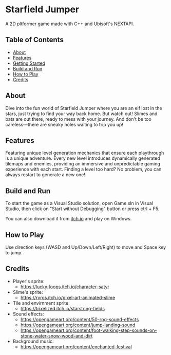 # Starfield Jumper

A 2D pltformer game made with C++ and Ubisoft's NEXTAPI.

## Table of Contents

- [About](#about)
- [Features](#features)
- [Getting Started](#getting-started)
- [Build and Run](#build-and-run)
- [How to Play](#how-to-play)
- [Credits](#credits)

## About

Dive into the fun world of Starfield Jumper where you are an elf lost in the stars, just trying to find your way back home. But watch out! Slimes and bats are out there, ready to mess with your journey. And don't be too careless—there are sneaky holes waiting to trip you up!

## Features

Featuring unique level generation mechanics that ensure each playthrough is a unique adventure. Every new level introduces dynamically generated tilemaps and enemies, providing an immersive and unpredictable gaming experience with each start. Finding a level too hard? No problem, you can always restart to generate a new one!

## Build and Run

To start the game as a Visual Studio solution, open Game.sln in Visual Studio, then click on "Start without Debugging" button or press ctrl + F5.

You can also download it from [itch.io](https://jennyho5.itch.io/starfield-jumper) and play on Windows.

## How to Play

Use direction keys (WASD and Up/Down/Left/Right) to move and Space key to jump.

## Credits

- Player's sprite:
    - https://lucky-loops.itch.io/character-satyr
- Slime's sprite:
    - https://rvros.itch.io/pixel-art-animated-slime
- Tile and envirnment sprite:
    - https://trixelized.itch.io/starstring-fields
- Sound effects:
    - https://opengameart.org/content/50-rpg-sound-effects
    - https://opengameart.org/content/jump-landing-sound
    - https://opengameart.org/content/foot-walking-step-sounds-on-stone-water-snow-wood-and-dirt
- Background music:
    - https://opengameart.org/content/enchanted-festival
